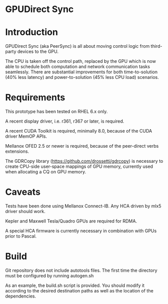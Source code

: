 GPUDirect Sync
========

Introduction
===

GPUDirect Sync (aka PeerSync) is all about moving control logic from
third-party devices to the GPU.

The CPU is taken off the control path, replaced by the GPU which is now
able to schedule both computation and network communication tasks
seamlessly. There are substantial improvements for both time-to-solution
(40% less latency) and power-to-solution (45% less CPU load) scenarios.


Requirements
===

This prototype has been tested on RHEL 6.x only.

A recent display driver, i.e. r361, r367 or later, is required.

A recent CUDA Toolkit is required, minimally 8.0, because of the CUDA driver MemOP APIs.

Mellanox OFED 2.5 or newer is required, because of the peer-direct verbs extensions.

The GDRCopy library (https://github.com/drossetti/gdrcopy) is necessary to
create CPU-side user-space mappings of GPU memory, currently used when
allocating a CQ on GPU memory.



Caveats
===

Tests have been done using Mellanox Connect-IB. Any HCA driven by mlx5
driver should work.

Kepler and Maxwell Tesla/Quadro GPUs are required for RDMA.

A special HCA firmware is currently necessary in combination with GPUs
prior to Pascal.


Build
===

Git repository does not include autotools files. The first time the directory
must be configured by running autogen.sh

As an example, the build.sh script is provided. You should modify it
according to the desired destination paths as well as the location
of the dependencies.

